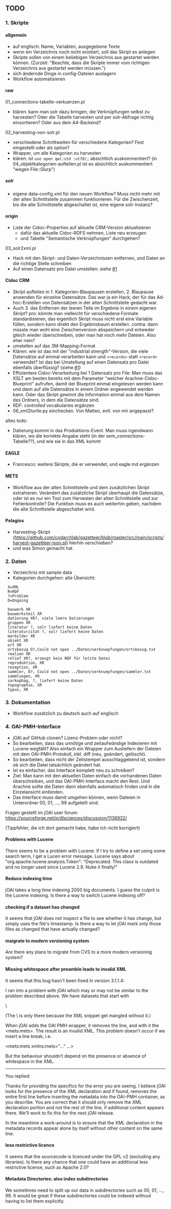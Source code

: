 ## TODO

### 1. Skripte 

#### allgemein
* auf englisch: Name, Variablen, ausgegebene Texte
* wenn ein Verzeichnis noch nicht existiert, soll das Skript es anlegen
* Skripte sollen von einem beliebigen Verzeichnis aus gestartet werden können. (Zurzeit: "Beachte, dass die Skripte immer vom richtigen Verzeichnis aus gestartet werden müssen.")
* sich ändernde Dinge in config-Dateien auslagern
* Workflow automatisieren

#### raw
01_connections-tabelle-verkuerzen.pl
* klären: kann man solr dazu bringen, die Verknüpfungen selbst zu harvesten? Oder die Tabelle harvesten und per solr-Abfrage richtig einsortieren? Oder aus dem A4-Backend?

02_harvesting-von-solr.pl
* verschiedene Schrittweiten für verschiedene Kategorien? Fest eingestellt oder als option?
* Wrapper, um alle Kategorien zu harvesten
* klären: ist `use open qw(:std :utf8);` absichtlich auskommentiert? (in 04_objektkategorien-aufteilen.pl ist es absichtlich auskommentiert "wegen File::Slurp")

##### solr
* eigene data-config.xml für den neuen Workflow? Muss nicht mehr mit der alten Schnittstelle zusammen funktionieren. Für die Zwischenzeit, bis die alte Schnittstelle abgeschaltet ist, eine eigene solr-Instanz?


#### origin
* Liste der Cidoc-Properties auf aktuelle CRM-Version aktualisieren 
  * dafür das aktuelle Cidoc-RDFS nehmen, Liste neu erzeugen
  * und Tabelle "Semantische Verknüpfungen" durchgehen?

03_solr2xml.pl
* Hack mit den Skript- und Daten-Verzeichnissen entfernen, und Daten an die richtige Stelle schreiben
* Auf einen Datensatz pro Datei umstellen: siehe [#1](../../issues/1)

#### Cidoc CRM
* Skript aufteilen in 1. Kategorien-Blaupausen erstellen, 2. Blaupause anwenden für einzelne Datensätze. Das war ja ein Hack, der für das Ad-hoc-Erstellen von Datensätzen in der alten Schnittstelle gedacht war.
* Auch 3. das Entfernen der leeren Teile im Ergebnis in einem eigenen Skript? pro: könnte man vielleicht für verschiedene Formate standardisieren, das eigentlich Skript muss nicht erst eine Variable füllen, sondern kann direkt den Ergebnisbaum erstellen. contra: dann müsste man wohl eine Zwischenversion abspeichern und entweder gleich wieder überschreiben, oder man hat noch mehr Dateien. Also eher nein?
* umstellen auf das 3M-Mapping-Format
* Klären: wie ist das mit der "industrial strength"-Version, die viele Datensätze auf einmal verarbeiten kann und `<records>` statt `<record>` verwendet? Ist das bei Umstellung auf einen Datensatz pro Datei ebenfalls überflüssig? (siehe [#1](../../issues/1))
* Effizientere Cidoc-Verarbeitung bei 1 Datensatz pro File: Man muss das XSLT am besten bereits mit dem Parameter "welcher Arachne-Cidoc-Blueprint" aufrufen, damit der Blueprint einmal eingelesen werden kann und dann auf alle Datensätze in einem Ordner angewendet werden kann. Oder das Skript gewinnt die Information einmal aus dem Namen des Ordners, in dem die Datensätze sind.
* RDF: controlled vocabularies ergänzen
* 06_xml2turtle.py einchecken. Von Matteo, evtl. von mir angepasst?

altes todo:
* Datierung kommt in das Produktions-Event. Man muss irgendwann klären, wo die korrekte Angabe steht (in der sem_connections-Tabelle??), und wie sie in das XML kommt


#### EAGLE
* Francesco: weitere Skripte, die er verwendet, und eagle.md ergänzen


#### METS
* Workflow aus der alten Schnittstelle und dem zusätzlichen Skript extrahieren. Verändert das zusätzliche Skript überhaupt die Datensätze, oder ist es nur ein Tool zum Harvesten der alten Schnittstelle und zur  Fehlerkontrolle? Die Funktion muss es auch weiterhin geben, nachdem die alte Schnittstelle abgeschaltet wird.


#### Pelagios
* Harvesting-Skript (https://github.com/codarchlab/gazetteer/blob/master/src/main/scripts/harvest-gazetteer-json.pl) hierhin verschieben?
* und was Simon gemacht hat

### 2. Daten
* Verzeichnis mit sample data
* Kategorien durchgehen: alte Übersicht:

```
 X=XML
 R=RDF
 ?=Problem
 O=Ongoing

 bauwerk XR
 bauwerksteil XR
 datierung XR?, viele leere Datierungen
 gruppen XR
 literatur ?, solr liefert keine Daten
 literaturzitat ?, solr liefert keine Daten
 marbilder XR
 objekt XR
 ort XR
 ortsbezug O?,Could not open ../Daten/verknuepfungen/ortsbezug.txt
 realien XR
 relief XR?, erzeugt kein RDF für letzte Datei
 reproduktion, XR
 rezeption, XR
 sammler, O?, Could not open ../Daten/verknuepfungen/sammler.txt
 sammlungen, XR
 sarkophag, ?, liefert keine Daten
 topographie, XR
 typus, XR
```


### 3. Dokumentation
* Workflow zusätzlich zu deutsch auch auf englisch


### 4. OAI-PMH-Interface
* jOAI auf GitHub clonen? Lizenz-Problem oder nicht?
* So bearbeiten, dass das unnötige und zeitaufwändige Indexieren mit Lucene wegfällt? Also einfach ein Wrapper zum Ausliefern der Dateien mit dem OAI-PMH-Protokoll, inkl. diff (neu, geändert, gelöscht).
* So bearbeiten, dass nicht der Zeitstempel ausschlaggebend ist, sondern ob sich die Datei tatsächlich geändert hat.
* Ist es einfacher, das Interface komplett neu zu schreiben?
* Ziel: Man kann mit den aktuellen Daten einfach die vorhandenen Daten überschreiben, und das OAI-PMH-Interface macht den Rest. Und Arachne sollte die Daten dann ebenfalls automatisch finden und in die Einzelansicht einbinden.
* Das Interface muss damit umgehen können, wenn Dateien in Unterordner 00, 01, ..., 99 aufgeteilt sind.

Fragen gestellt im jOAI user forum: https://sourceforge.net/p/dlsciences/discussion/1138932/

(Tippfehler, die ich dort gemacht habe, habe ich nicht korrigiert)

#### Problems with Lucene
There seems to be a problem with Lucene: If I try to define a set using some search term, I get a Lucen error message. Lucene says about "org.apache.lucene.analysis.Token": "Deprecated. This class is outdated and no longer used since Lucene 2.9. Nuke it finally!" 

#### Reduce indexing time
jOAI takes a long time indexing 2000 big documents. I guess the culprit is the Lucene indexing. Is there a way to switch Lucene indexing off?

#### checking if a dataset has changed
It seems that jOAI does not inspect a file to see whether it has change, but simply uses the file's timestamp. Is there a way to let jOAI mark only those files as changed that have actually changed?

#### maigrate to modern versioning system
Are there any plans to migrate from CVS to a more modern versioning system?

#### Missing whitespace after preamble leads to invalid XML
It seems that this bug hasn't been fixed in version 3.1.1.4:

I ran into a problem with jOAI which may or may not be similar to the problem described above. We have datasets that start with
<?xml version="1.0" encoding="UTF-8"?>\<mets:mets xmlns:mets="..." ...>
(The \ is only there because the XML snippet get mangled without it.)

When jOAI adds the OAI PMH wrapper, it removes the <?xml version="1.0" encoding="UTF-8"?> line, and with it the \<mets:mets>. The result is an invalid XML. This problem doesn’t occur if we insert a line break, i.e.
<?xml version="1.0" encoding="UTF-8"?>
\<mets:mets xmlns:mets="..." ...>

But the behaviour shouldn’t depend on the presence or absence of whitespace in the XML.

***
You replied:

Thanks for providing the specifics for the error you are seeing. I believe jOAI looks for the presence of the XML declaration <?xml version="1.0" encoding="UTF-8"?> and if found, removes the entire first line before inserting the metadata into the OAI-PMH container, as you describe. You are correct that it should only remove the XML declaration portion and not the rest of the line, if additional content appears there. We'll work to fix this for the next jOAI release.

In the meantime a work-around is to ensure that the XML declaration in the metadata records appear alone by itself without other content on the same line.

#### less restrictive licence
It seems that the sourcecode is licenced under the GPL v2 (excluding any libraries). Is there any chance that one could have an additional less restrictive license, such as Apache 2.0?

#### Metadata Directories: also index subdirectories
We sometimes need to split up our data in subdirectories such as 00, 01, ..., 99. It would be great if these subdirectories could be indexed without having to list them explicitly.
